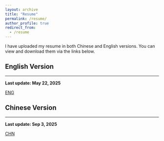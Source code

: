 ```yaml
---
layout: archive
title: "Resume"
permalink: /resume/
author_profile: true
redirect_from:
  - /resume
---
```


I have uploaded my resume in both Chinese and English versions. You can view and download them via the links below.

## English Version
------
**Last update: May 22, 2025**

<i class="fas fa-file-pdf"></i> [ENG](/files/CV.pdf)

## Chinese Version
------
**Last update: Sep 3, 2025**

<i class="fas fa-file-pdf"></i> [CHN](/files/Resume_CN.pdf)

